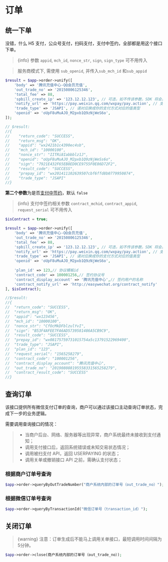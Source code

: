# 订单

## 统一下单

没错，什么 H5 支付，公众号支付，扫码支付，支付中签约，全部都是用这个接口下单。

> {info} 参数 `appid`, `mch_id`, `nonce_str`, `sign`, `sign_type` 可不用传入

> 服务商模式下, 需使用 `sub_openid`, 并传入`sub_mch_id` 和`sub_appid` 

```php
$result = $app->order->unify([
    'body' => '腾讯充值中心-QQ会员充值',
    'out_trade_no' => '20150806125346',
    'total_fee' => 88,
    'spbill_create_ip' => '123.12.12.123', // 可选，如不传该参数，SDK 将会自动获取相应 IP 地址
    'notify_url' => 'https://pay.weixin.qq.com/wxpay/pay.action', // 支付结果通知网址，如果不设置则会使用配置里的默认地址
    'trade_type' => 'JSAPI', // 请对应换成你的支付方式对应的值类型
    'openid' => 'oUpF8uMuAJO_M2pxb1Q9zNjWeS6o',
]);

// $result:
//{
//    "return_code": "SUCCESS",
//    "return_msg": "OK",
//    "appid": "wx2421b1c4390ec4sb",
//    "mch_id": "10000100",
//    "nonce_str": "IITRi8Iabbblz1J",
//    "openid": "oUpF8uMuAJO_M2pxb1Q9zNjWeSs6o",
//    "sign": "7921E432F65EB8ED0CE9755F0E86D72F2",
//    "result_code": "SUCCESS",
//    "prepay_id": "wx201411102639507cbf6ffd8b0779950874",
//    "trade_type": "JSAPI"
//}
```

**第二个参数**为是否[支付中签约](https://pay.weixin.qq.com/wiki/doc/api/pap.php?chapter=18_13&index=5)，默认 `false`

> {info} 支付中签约相关参数 `contract_mchid`, `contract_appid`, `request_serial` 可不用传入

```php
$isContract = true;

$result = $app->order->unify([
    'body' => '腾讯充值中心-QQ会员充值',
    'out_trade_no' => '20150806125346',
    'total_fee' => 88,
    'spbill_create_ip' => '123.12.12.123', // 可选，如不传该参数，SDK 将会自动获取相应 IP 地址
    'notify_url' => 'https://pay.weixin.qq.com/wxpay/pay.action', // 支付结果通知网址，如果不设置则会使用配置里的默认地址
    'trade_type' => 'JSAPI', // 请对应换成你的支付方式对应的值类型
    'openid' => 'oUpF8uMuAJO_M2pxb1Q9zNjWeS6o',
    
    'plan_id' => 123,// 协议模板id
    'contract_code' => 100001256,// 签约协议号
    'contract_display_account' => '腾讯充值中心',// 签约用户的名称
    'contract_notify_url' => 'http://easywechat.org/contract_notify'
], $isContract);

//$result:
//{
//  "return_code": "SUCCESS",
//  "return_msg": "OK",
//  "appid": "wx123456",
//  "mch_id": "10000100",
//  "nonce_str": "CfOcMkDFblzulYvI",
//  "sign": "B53F4AFEE7FA6AD5739581486A5CB9C9",
//  "result_code": "SUCCESS",
//  "prepay_id": "wx08175759731015754a5c13791522969400",
//  "trade_type": "JSAPI",
//  "plan_id": "123",
//  "request_serial": "1565258279",
//  "contract_code": "100001256",
//  "contract_display_account": "腾讯充值中心",
//  "out_trade_no": "201908088195558331565258279",
//  "contract_result_code": "SUCCESS"
//}
```

## 查询订单

该接口提供所有微信支付订单的查询，商户可以通过该接口主动查询订单状态，完成下一步的业务逻辑。

需要调用查询接口的情况：

>  - 当商户后台、网络、服务器等出现异常，商户系统最终未接收到支付通知；
>  - 调用支付接口后，返回系统错误或未知交易状态情况；
>  - 调用被扫支付 API，返回 USERPAYING 的状态；
>  - 调用关单或撤销接口 API 之前，需确认支付状态；

### 根据商户订单号查询

```php
$app->order->queryByOutTradeNumber("商户系统内部的订单号（out_trade_no）");
```

### 根据微信订单号查询

```php
$app->order->queryByTransactionId("微信订单号（transaction_id）");
```

## 关闭订单

> {warning} 注意：订单生成后不能马上调用关单接口，最短调用时间间隔为5分钟。

```php
$app->order->close(商户系统内部的订单号（out_trade_no）);
```
